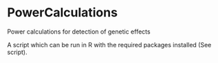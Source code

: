 # PowerCalculations
Power calculations for detection of genetic effects

A script which can be run in R with the required packages installed (See script).
